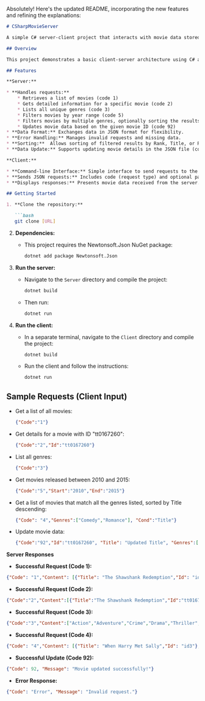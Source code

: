 Absolutely! Here's the updated README, incorporating the new features and refining the explanations:

```markdown
# CSharpMovieServer

A simple C# server-client project that interacts with movie data stored in a JSON file.

## Overview

This project demonstrates a basic client-server architecture using C# and the TCP/IP protocol. The server manages requests for movie information (filtering, searching, sorting, and updating) from a local JSON dataset ("movies.json"), while the client allows users to interact with this data through a command-line interface.

## Features

**Server:**

* **Handles requests:**
    * Retrieves a list of movies (code 1)
    * Gets detailed information for a specific movie (code 2)
    * Lists all unique genres (code 3)
    * Filters movies by year range (code 5)
    * Filters movies by multiple genres, optionally sorting the results (code 4)
    * Updates movie data based on the given movie ID (code 92)
* **Data Format:** Exchanges data in JSON format for flexibility.
* **Error Handling:** Manages invalid requests and missing data.
* **Sorting:**  Allows sorting of filtered results by Rank, Title, or Rating (code 4).
* **Data Update:** Supports updating movie details in the JSON file (code 92).

**Client:**

* **Command-line Interface:** Simple interface to send requests to the server.
* **Sends JSON requests:** Includes code (request type) and optional parameters.
* **Displays responses:** Presents movie data received from the server.

## Getting Started

1. **Clone the repository:**

   ```bash
   git clone [URL]
   ```

2. **Dependencies:**

   * This project requires the Newtonsoft.Json NuGet package:
     ```bash
     dotnet add package Newtonsoft.Json
     ```

3. **Run the server:**

   * Navigate to the `Server` directory and compile the project:
     ```bash
     dotnet build
     ```
   * Then run:
     ```bash
     dotnet run
     ```

4. **Run the client:**

   * In a separate terminal, navigate to the `Client` directory and compile the project:
     ```bash
     dotnet build
     ```
   * Run the client and follow the instructions:
     ```bash
     dotnet run
     ```

## Sample Requests (Client Input)

* Get a list of all movies:
  ```json
  {"Code":"1"}  
  ```

* Get details for a movie with ID "tt0167260":
  ```json
  {"Code":"2","Id":"tt0167260"}
  ```

* List all genres:
  ```json
  {"Code":"3"}
  ```


* Get movies released between 2010 and 2015:
  ```json
  {"Code":"5","Start":"2010","End":"2015"}
  ```

* Get a list of movies that match all the genres listed, sorted by Title descending:
  ```json
  {"Code": "4","Genres":["Comedy","Romance"], "Cond":"Title"}  
  ```

* Update movie data:
  ```json
  {"Code":"92","Id":"tt0167260", "Title": "Updated Title", "Genres":["Drama","Action"]} 
  ```

**Server Responses**

* **Successful Request (Code 1):**

```json
{"Code": "1","Content": [{"Title": "The Shawshank Redemption","Id": "id1"},{"Title": "The Godfather","Id": "id2"},...]}
```

* **Successful Request (Code 2):**

```json
{"Code":"2","Content":[{"Title":"The Shawshank Redemption","Id":"tt0167260","Rating":"9.3","Genres":["Drama"],"Year":"1994","Desc":"Two imprisoned men bond over a number of years, finding solace and eventual redemption through acts of common decency."}]}
```

* **Successful Request (Code 3):**

```json
{"Code":"3","Content":["Action","Adventure","Crime","Drama","Thriller","War","Western",...]}
```

* **Successful Request (Code 4):**

```json
{"Code": "4","Content": [{"Title": "When Harry Met Sally","Id": "id3"}, {"Title": "Groundhog Day","Id": "id4"},...]} // Movies sorted by Title in descending order
```

* **Successful Update (Code 92):**

```json
{"Code": 92, "Message": "Movie updated successfully!"}
```


* **Error Response:**

```json
{"Code": "Error", "Message": "Invalid request."} 
```

